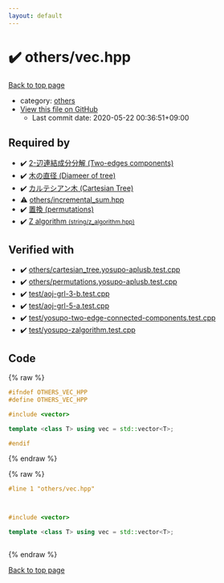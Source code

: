 ```yaml
---
layout: default
---
```


<!-- mathjax config similar to math.stackexchange -->
<script type="text/javascript" async
  src="https://cdnjs.cloudflare.com/ajax/libs/mathjax/2.7.5/MathJax.js?config=TeX-MML-AM_CHTML">
</script>
<script type="text/x-mathjax-config">
  MathJax.Hub.Config({
    TeX: { equationNumbers: { autoNumber: "AMS" }},
    tex2jax: {
      inlineMath: [ ['$','$'] ],
      processEscapes: true
    },
    "HTML-CSS": { matchFontHeight: false },
    displayAlign: "left",
    displayIndent: "2em"
  });
</script>

<script type="text/javascript" src="https://cdnjs.cloudflare.com/ajax/libs/jquery/3.4.1/jquery.min.js"></script>
<script src="https://cdn.jsdelivr.net/npm/jquery-balloon-js@1.1.2/jquery.balloon.min.js" integrity="sha256-ZEYs9VrgAeNuPvs15E39OsyOJaIkXEEt10fzxJ20+2I=" crossorigin="anonymous"></script>
<script type="text/javascript" src="../../assets/js/copy-button.js"></script>
<link rel="stylesheet" href="../../assets/css/copy-button.css" />


# :heavy_check_mark: others/vec.hpp

<a href="../../index.html">Back to top page</a>

* category: <a href="../../index.html#5e2bab0ecb94c4ea40777733195abe1b">others</a>
* <a href="{{ site.github.repository_url }}/blob/master/others/vec.hpp">View this file on GitHub</a>
    - Last commit date: 2020-05-22 00:36:51+09:00




## Required by

* :heavy_check_mark: <a href="../graph/connectivity/tec_component.hpp.html">2-辺連結成分分解 (Two-edges components)</a>
* :heavy_check_mark: <a href="../graph/tree/tree_diameter.hpp.html">木の直径 (Diameer of tree)</a>
* :heavy_check_mark: <a href="cartesian_tree.hpp.html">カルテシアン木 (Cartesian Tree)</a>
* :warning: <a href="incremental_sum.hpp.html">others/incremental_sum.hpp</a>
* :heavy_check_mark: <a href="permutations.hpp.html">置換 (permutations)</a>
* :heavy_check_mark: <a href="../string/z_algorithm.hpp.html">Z algorithm <small>(string/z_algorithm.hpp)</small></a>


## Verified with

* :heavy_check_mark: <a href="../../verify/others/cartesian_tree.yosupo-aplusb.test.cpp.html">others/cartesian_tree.yosupo-aplusb.test.cpp</a>
* :heavy_check_mark: <a href="../../verify/others/permutations.yosupo-aplusb.test.cpp.html">others/permutations.yosupo-aplusb.test.cpp</a>
* :heavy_check_mark: <a href="../../verify/test/aoj-grl-3-b.test.cpp.html">test/aoj-grl-3-b.test.cpp</a>
* :heavy_check_mark: <a href="../../verify/test/aoj-grl-5-a.test.cpp.html">test/aoj-grl-5-a.test.cpp</a>
* :heavy_check_mark: <a href="../../verify/test/yosupo-two-edge-connected-components.test.cpp.html">test/yosupo-two-edge-connected-components.test.cpp</a>
* :heavy_check_mark: <a href="../../verify/test/yosupo-zalgorithm.test.cpp.html">test/yosupo-zalgorithm.test.cpp</a>


## Code

<a id="unbundled"></a>
{% raw %}
```cpp
#ifndef OTHERS_VEC_HPP
#define OTHERS_VEC_HPP

#include <vector>

template <class T> using vec = std::vector<T>;

#endif

```
{% endraw %}

<a id="bundled"></a>
{% raw %}
```cpp
#line 1 "others/vec.hpp"



#include <vector>

template <class T> using vec = std::vector<T>;



```
{% endraw %}

<a href="../../index.html">Back to top page</a>

